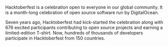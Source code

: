 Hacktoberfest is a celebration open to everyone in our global community. It is a month-long celebration of open source software run by DigitalOcean.

Seven years ago, Hacktoberfest had kick-started the celebration along with 676 excited participants contributing to open source projects and earning a limited-edition T-shirt. Now, hundreds of thousands of developers participate in Hacktoberfest from 150 countries.
